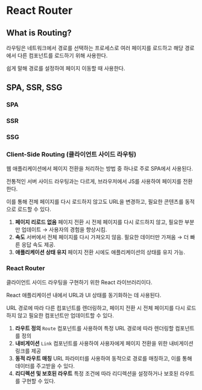 # React Router

## What is Routing?

라우팅은 네트워크에서 경로를 선택하는 프로세스로 여러 페이지를 로드하고 해당 경로에서 다른 컴포넌트를 로드하기 위해 사용한다.

쉽게 말해 경로를 설정하여 페이지 이동할 때 사용한다.

## SPA, SSR, SSG

### SPA

### SSR

### SSG

### Client-Side Routing (클라이언트 사이드 라우팅)

웹 애플리케이션에서 페이지 전환을 처리하는 방법 중 하나로 주로 SPA에서 사용된다.

전통적인 서버 사이드 라우팅과는 다르게, 브라우저에서 JS를 사용하여 페이지를 전환한다.

이를 통해 전체 페이지를 다시 로드하지 않고도 URL을 변경하고, 필요한 콘텐츠를 동적으로 로드할 수 있다.

1. **페이지 리로드 없음** 페이지 전환 시 전체 페이지를 다시 로드하지 않고, 필요한 부분만 업데이트 → 사용자의 경험을 향상시킴.
2. **속도** 서버에서 전체 페이지를 다시 가져오지 않음. 필요한 데이터만 가져옴 → 더 빠른 응답 속도 제공.
3. **애플리케이션 상태 유지** 페이지 전환 시에도 애플리케이션의 상태를 유지 가능.

### React Router

클라이언트 사이드 라우팅을 구현하기 위한 React 라이브러리이다.

React 애플리케이션 내에서 URL과 UI 상태를 동기화하는 데 사용된다.

URL 경로에 따라 다른 컴포넌트를 렌더링하고, 페이지 전환 시 전체 페이지를 다시 로드하지 않고 필요한 컴포넌트만 업데이트할 수 있다.

1. **라우트 정의** `Route` 컴포넌트를 사용하여 특정 URL 경로에 따라 렌더링할 컴포넌트를 정의
2. **내비게이션** `Link` 컴포넌트를 사용하여 사용자에게 페이지 전환을 위한 내비게이션 링크를 제공
3. **동적 라우트 매칭** URL 파라미터를 사용하여 동적으로 경로를 매칭하고, 이를 통해 데이터를 주고받을 수 있다.
4. **리디렉션 및 보호된 라우트** 특정 조건에 따라 리디렉션을 설정하거나 보호된 라우트를 구현할 수 있다.
